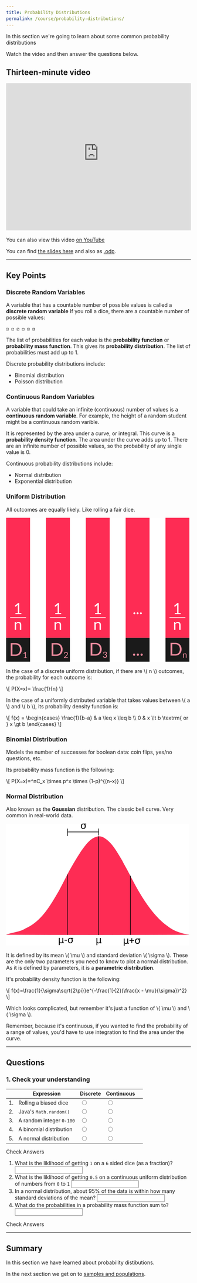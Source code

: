 ```yaml
---
title: Probability Distributions
permalink: /course/probability-distributions/
---
```


In this section we're going to learn about some common probability distributions

Watch the video and then answer the questions below.

## Thirteen-minute video

<iframe width="100%" height="400px" src="https://www.youtube-nocookie.com/embed/j65hvDbHtq8" frameborder="0" allow="accelerometer; autoplay; clipboard-write; encrypted-media; gyroscope; picture-in-picture" allowfullscreen></iframe>

You can also view this video [on YouTube](https://youtu.be/j65hvDbHtq8)

You can find [the slides here](/assets/slides/inferential-statistics/probability-distributions.pdf) and also as [.odp](/assets/slides/inferential-statistics/probability-distributions.odp).

---

<script src="https://polyfill.io/v3/polyfill.min.js?features=es6"></script>
<script id="MathJax-script" src="https://cdn.jsdelivr.net/npm/mathjax@3/es5/tex-mml-chtml.js"></script>

## Key Points

### Discrete Random Variables

A variable that has a countable number of possible values is called a **discrete random variable** If you roll a dice, there are a countable number of possible values:
    
    ⚀ ⚁ ⚂ ⚃ ⚄ ⚅

The list of probabilities for each value is the **probability function** or **probability mass function**. This gives its **probability distribution**. The list of probabilities must add up to 1.

Discrete probability distributions include:

* Binomial distribution
* Poisson distribution

### Continuous Random Variables

A variable that could take an infinite (continuous) number of values is a **continuous random variable**. For example, the height of a random student might be a continuous random varible.

It is represented by the area under a curve, or integral. This curve is a **probability density function**. The area under the curve adds up to 1. There are an infinite number of possible values, so the probability of any single value is 0.

Continuous probability distributions include:

* Normal distribution
* Exponential distribution

### Uniform Distribution

All outcomes are equally likely. Like rolling a fair dice.


![Normal distribution defined by mean and standard deviation](/assets/img/uniform.png)

In the case of a discrete uniform distribution, if there are \\( n \\) outcomes, the probability for each outcome is:

<p class="math">\[ P(X=x)= \frac{1}{n} \]</p>

In the case of a uniformly distributed variable that takes values between \\( a \\) and \\( b \\), its probability density function is:

<p class="math">\[ f(x) = \begin{cases} 
      \frac{1}{b-a} & a \leq x \leq b \\
      0 & x \lt b \textrm{ or } x \gt b 
   \end{cases} \]</p>

### Binomial Distribution

Models the number of successes for boolean data: coin flips, yes/no questions, etc.

Its probability mass function is the following:

<p class="math">\[ P(X=x)=^nC_x \times p^x \times (1-p)^{(n-x)} \]</p>


### Normal Distribution

Also known as the **Gaussian** distribution. The classic bell curve. Very common in real-world data.

![Normal distribution defined by mean and standard deviation](/assets/img/normal-dist.png)

It is defined by its mean \\( \\mu \\) and standard deviation \\( \\sigma \\). These are the only two parameters you need to know to plot a normal distribution. As it is defined by parameters, it is a **parametric distribution**.

It's probability density function is the following:

<p class="math">\[ f(x)=\frac{1}{\sigma\sqrt{2\pi}}e^{-\frac{1}{2}(\frac{x - \mu}{\sigma})^2} \]</p>

Which looks complicated, but remember it's just a function of \\( \\mu \\) and \\( \\sigma \\).

Remember, because it's continuous, if you wanted to find the probability of a range of values, you'd have to use integration to find the area under the curve.

---

## Questions

### 1. Check your understanding

|    | Expression | Discrete | Continuous | |
| -- | ---------- | ---- | ----- |--|
| 1. | Rolling a biased dice  | <input type="radio" name="q11" id="q11t" data-answer value="t"/> | <input type="radio" name="q11" id="q11f" value="f"/> | <span id="q11c" style="display:inline-block"></span> |
| 2. | Java's `Math.random()` | <input type="radio" name="q12" id="q12t" value="t"/> | <input type="radio" name="q12" id="q12f" data-answer  value="f"/> | <span id="q12c" style="display:inline-block"></span> |
| 3. | A random integer `0-100` | <input type="radio" name="q13" id="q13t" data-answer value="t"/> | <input type="radio" name="q13" id="q13f"  value="f"/> | <span id="q13c" style="display:inline-block"></span> |
| 4. | A binomial distribution | <input type="radio" name="q14" id="q14t" data-answer  value="t"/> | <input type="radio" name="q14" id="q14f" value="f"/> | <span id="q14c" style="display:inline-block"></span> |
| 5. | A normal distribution | <input type="radio" name="q15" id="q15t" value="t"/> | <input type="radio" name="q15" id="q15f" data-answer value="f"/> | <span id="q15c" style="display:inline-block"></span> |

<script src="/assets/js/check.js"></script>
<a class="btn btn-primary" type="submit" onClick="checkAnswers('q1')">Check Answers</a>

1. <label for ="q21">What is the liklihood of getting `1` on a `6` sided dice (as a fraction)?</label> <input type="text" id="q21" data-answer="1/6"/> <span id="q21c" style="display:inline-block"></span>
2. <label for ="q22">What is the liklihood of getting `0.5` on a continuous uniform distribution of numbers from `0` to `1`</label> <input type="text" id="q22" data-answer="0"/> <span id="q22c" style="display:inline-block"></span>
3. <label for ="q23">In a normal distribution, about 95% of the data is within how many standard deviations of the mean?</label> <input type="text" id="q23" data-answer="2"/> <span id="q23c" style="display:inline-block"></span>
3. <label for ="q24">What do the probabilities in a probability mass function sum to?</label> <input type="text" id="q24" data-answer="1"/> <span id="q24c" style="display:inline-block"></span>

<a class="btn btn-primary" type="submit" onClick="checkAnswers('q2')">Check Answers</a>


---

## Summary

In this section we have learned about probability distibutions.

In the next section we get on to [samples and populations](../samples-and-populations).